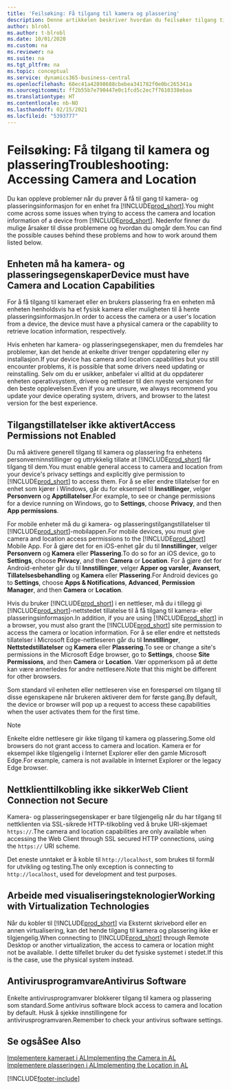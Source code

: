 ```yaml
---
title: 'Feilsøking: Få tilgang til kamera og plassering'
description: Denne artikkelen beskriver hvordan du feilsøker tilgang til kamera- og plasseringsinformasjon i Business Central.
author: blrobl
ms.author: t-blrobl
ms.date: 10/01/2020
ms.custom: na
ms.reviewer: na
ms.suite: na
ms.tgt_pltfrm: na
ms.topic: conceptual
ms.service: dynamics365-business-central
ms.openlocfilehash: 68ec41a42898688cbebea341782f0e0bc265341a
ms.sourcegitcommit: ff2b55b7e790447e0c1fcd5c2ec7f7610338ebaa
ms.translationtype: HT
ms.contentlocale: nb-NO
ms.lasthandoff: 02/15/2021
ms.locfileid: "5393777"
---
```

# <a name="troubleshooting-accessing-camera-and-location"></a><span data-ttu-id="e4374-103">Feilsøking: Få tilgang til kamera og plassering</span><span class="sxs-lookup"><span data-stu-id="e4374-103">Troubleshooting: Accessing Camera and Location</span></span>

<span data-ttu-id="e4374-104">Du kan oppleve problemer når du prøver å få til gang til kamera- og plasseringsinformasjon for en enhet fra [!INCLUDE[prod_short](includes/prod_short.md)].</span><span class="sxs-lookup"><span data-stu-id="e4374-104">You might come across some issues when trying to access the camera and location information of a device from [!INCLUDE[prod_short](includes/prod_short.md)].</span></span> <span data-ttu-id="e4374-105">Nedenfor finner du mulige årsaker til disse problemene og hvordan du omgår dem.</span><span class="sxs-lookup"><span data-stu-id="e4374-105">You can find the possible causes behind these problems and how to work around them listed below.</span></span>

## <a name="device-must-have-camera-and-location-capabilities"></a><span data-ttu-id="e4374-106">Enheten må ha kamera- og plasseringsegenskaper</span><span class="sxs-lookup"><span data-stu-id="e4374-106">Device must have Camera and Location Capabilities</span></span>

<span data-ttu-id="e4374-107">For å få tilgang til kameraet eller en brukers plassering fra en enheten må enheten henholdsvis ha et fysisk kamera eller muligheten til å hente plasseringsinformasjon.</span><span class="sxs-lookup"><span data-stu-id="e4374-107">In order to access the camera or a user's location from a device, the device must have a physical camera or the capability to retrieve location information, respectively.</span></span>

<span data-ttu-id="e4374-108">Hvis enheten har kamera- og plasseringsegenskaper, men du fremdeles har problemer, kan det hende at enkelte driver trenger oppdatering eller ny installasjon.</span><span class="sxs-lookup"><span data-stu-id="e4374-108">If your device has camera and location capabilities but you still encounter problems, it is possible that some drivers need updating or reinstalling.</span></span> <span data-ttu-id="e4374-109">Selv om du er usikker, anbefaler vi alltid at du oppdaterer enheten operativsystem, drivere og nettleser til den nyeste versjonen for den beste opplevelsen.</span><span class="sxs-lookup"><span data-stu-id="e4374-109">Even if you are unsure, we always recommend you update your device operating system, drivers, and browser to the latest version for the best experience.</span></span>

## <a name="access-permissions-not-enabled"></a><span data-ttu-id="e4374-110">Tilgangstillatelser ikke aktivert</span><span class="sxs-lookup"><span data-stu-id="e4374-110">Access Permissions not Enabled</span></span>

<span data-ttu-id="e4374-111">Du må aktivere generell tilgang til kamera og plassering fra enhetens personverninnstillinger og uttrykkelig tillate at [!INCLUDE[prod_short](includes/prod_short.md)] får tilgang til dem.</span><span class="sxs-lookup"><span data-stu-id="e4374-111">You must enable general access to camera and location from your device's privacy settings and explicitly give permission to  [!INCLUDE[prod_short](includes/prod_short.md)] to access them.</span></span> <span data-ttu-id="e4374-112">For å se eller endre tillatelser for en enhet som kjører i Windows, går du for eksempel til **Innstillinger**, velger **Personvern** og **Apptillatelser**.</span><span class="sxs-lookup"><span data-stu-id="e4374-112">For example, to see or change permissions for a device running on Windows, go to **Settings**, choose **Privacy**, and then **App permissions**.</span></span> 

<span data-ttu-id="e4374-113">For mobile enheter må du gi kamera- og plasseringstilgangstillatelser til [!INCLUDE[prod_short](includes/prod_short.md)]-mobilappen.</span><span class="sxs-lookup"><span data-stu-id="e4374-113">For mobile devices, you must give camera and location access permissions to the [!INCLUDE[prod_short](includes/prod_short.md)] Mobile App.</span></span> <span data-ttu-id="e4374-114">For å gjøre det for en iOS-enhet går du til **Innstillinger**, velger **Personvern** og **Kamera** eller **Plassering**.</span><span class="sxs-lookup"><span data-stu-id="e4374-114">To do so for an iOS device, go to **Settings**, choose **Privacy**, and then **Camera** or **Location**.</span></span> <span data-ttu-id="e4374-115">For å gjøre det for Android-enheter går du til **Innstillinger**, velger **Apper og varsler**, **Avansert**, **Tillatelsesbehandling** og **Kamera** eller **Plassering**.</span><span class="sxs-lookup"><span data-stu-id="e4374-115">For Android devices go to **Settings**, choose **Apps & Notifications**, **Advanced**, **Permission Manager**, and then **Camera** or **Location**.</span></span>

<span data-ttu-id="e4374-116">Hvis du bruker [!INCLUDE[prod_short](includes/prod_short.md)] i en nettleser, må du i tillegg gi [!INCLUDE[prod_short](includes/prod_short.md)]-nettstedet tillatelse til å få tilgang til kamera- eller plasseringsinformasjon.</span><span class="sxs-lookup"><span data-stu-id="e4374-116">In addition, if you are using [!INCLUDE[prod_short](includes/prod_short.md)] in a browser, you must also grant the [!INCLUDE[prod_short](includes/prod_short.md)] site permission to access the camera or location information.</span></span> <span data-ttu-id="e4374-117">For å se eller endre et nettsteds tillatelser i Microsoft Edge-nettleseren går du til **Innstillinger**, **Nettstedstillatelser** og **Kamera** eller **Plassering**.</span><span class="sxs-lookup"><span data-stu-id="e4374-117">To see or change a site's permissions in the Microsoft Edge browser, go to **Settings**, choose **Site Permissions**, and then **Camera** or **Location**.</span></span> <span data-ttu-id="e4374-118">Vær oppmerksom på at dette kan være annerledes for andre nettlesere.</span><span class="sxs-lookup"><span data-stu-id="e4374-118">Note that this might be different for other browsers.</span></span>

<span data-ttu-id="e4374-119">Som standard vil enheten eller nettleseren vise en forespørsel om tilgang til disse egenskapene når brukeren aktiverer dem for første gang.</span><span class="sxs-lookup"><span data-stu-id="e4374-119">By default, the device or browser will pop up a request to access these capabilities when the user activates them for the first time.</span></span>

> [!NOTE]  
> <span data-ttu-id="e4374-120">Enkelte eldre nettlesere gir ikke tilgang til kamera og plassering.</span><span class="sxs-lookup"><span data-stu-id="e4374-120">Some old browsers do not grant access to camera and location.</span></span> <span data-ttu-id="e4374-121">Kamera er for eksempel ikke tilgjengelig i Internet Explorer eller den gamle Microsoft Edge.</span><span class="sxs-lookup"><span data-stu-id="e4374-121">For example, camera is not available in Internet Explorer or the legacy Edge browser.</span></span>

## <a name="web-client-connection-not-secure"></a><span data-ttu-id="e4374-122">Nettklienttilkobling ikke sikker</span><span class="sxs-lookup"><span data-stu-id="e4374-122">Web Client Connection not Secure</span></span>

<span data-ttu-id="e4374-123">Kamera- og plasseringsegenskaper er bare tilgjengelig når du har tilgang til nettklienten via SSL-sikrede HTTP-tilkobling ved å bruke URI-skjemaet `https://`.</span><span class="sxs-lookup"><span data-stu-id="e4374-123">The camera and location capabilities are only available when accessing the Web Client through SSL secured HTTP connections, using the `https://` URI scheme.</span></span> 

<span data-ttu-id="e4374-124">Det eneste unntaket er å koble til `http://localhost`, som brukes til formål for utvikling og testing.</span><span class="sxs-lookup"><span data-stu-id="e4374-124">The only exception is connecting to `http://localhost`, used for development and test purposes.</span></span>


## <a name="working-with-virtualization-technologies"></a><span data-ttu-id="e4374-125">Arbeide med visualiseringsteknologier</span><span class="sxs-lookup"><span data-stu-id="e4374-125">Working with Virtualization Technologies</span></span>

<span data-ttu-id="e4374-126">Når du kobler til [!INCLUDE[prod_short](includes/prod_short.md)] via Eksternt skrivebord eller en annen virtualisering, kan det hende tilgang til kamera og plassering ikke er tilgjengelig.</span><span class="sxs-lookup"><span data-stu-id="e4374-126">When connecting to [!INCLUDE[prod_short](includes/prod_short.md)] through Remote Desktop or another virtualization, the access to camera or location might not be available.</span></span> <span data-ttu-id="e4374-127">I dette tilfellet bruker du det fysiske systemet i stedet.</span><span class="sxs-lookup"><span data-stu-id="e4374-127">If this is the case, use the physical system instead.</span></span>

## <a name="antivirus-software"></a><span data-ttu-id="e4374-128">Antivirusprogramvare</span><span class="sxs-lookup"><span data-stu-id="e4374-128">Antivirus Software</span></span>
<span data-ttu-id="e4374-129">Enkelte antivirusprogramvarer blokkerer tilgang til kamera og plassering som standard.</span><span class="sxs-lookup"><span data-stu-id="e4374-129">Some antivirus software block access to camera and location by default.</span></span> <span data-ttu-id="e4374-130">Husk å sjekke innstillingene for antivirusprogramvaren.</span><span class="sxs-lookup"><span data-stu-id="e4374-130">Remember to check your antivirus software settings.</span></span>

## <a name="see-also"></a><span data-ttu-id="e4374-131">Se også</span><span class="sxs-lookup"><span data-stu-id="e4374-131">See Also</span></span>
[<span data-ttu-id="e4374-132">Implementere kameraet i AL</span><span class="sxs-lookup"><span data-stu-id="e4374-132">Implementing the Camera in AL</span></span>](/dynamics365/business-central/dev-itpro/developer/devenv-implement-camera-al)  
[<span data-ttu-id="e4374-133">Implementere plasseringen i AL</span><span class="sxs-lookup"><span data-stu-id="e4374-133">Implementing the Location in AL</span></span>](/dynamics365/business-central/dev-itpro/developer/devenv-implement-location-al)


[!INCLUDE[footer-include](includes/footer-banner.md)]